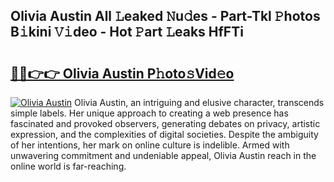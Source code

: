 ## Olivia Austin All 𝙻eaked 𝙽u𝚍es - Part-Tkl 𝙿hotos B𝚒kini 𝚅𝚒deo - Hot 𝙿art 𝙻eaks HfFTi

# <h2><a href="http://ld13m8.urlbe.top/?page=Olivia+Austin">🔗🔗👉👉 Olivia Austin P𝚑oto𝚜Vid𝚎o</a></h2>

[![Olivia Austin](https://i.imgur.com/eBuTRDB.gif)](http://ld13m8.urlbe.top/?page=Olivia+Austin)
Olivia Austin, an intriguing and elusive character, transcends simple labels. Her unique approach to creating a web presence has fascinated and provoked observers, generating debates on privacy, artistic expression, and the complexities of digital societies. Despite the ambiguity of her intentions, her mark on online culture is indelible. Armed with unwavering commitment and undeniable appeal, Olivia Austin reach in the online world is far-reaching.
